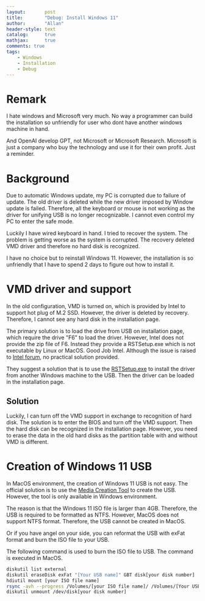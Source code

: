 ```yaml
---
layout:       post
title:        "Debug: Install Windows 11"
author:       "Allan"
header-style: text
catalog:      true
mathjax:      true
comments: true
tags:
    - Windows
    - Installation
    - Debug
---
```

# Remark

I hate windows and Microsoft very much. No way a programmer can build the installation so unfriendly for user who dont have another windows machine in hand.

And OpenAI develop GPT, not Microsoft or Microsoft Research. Microsoft is just a company who buy the technology and use it for their own profit. Just a reminder.

# Background
Due to automatic Windows update, my PC is corrupted due to failure of update. The old driver is deleted while the new driver imposed by Window update is failed. Therefore, all the keyboard or mouse is not working as the driver for unifying USB is no longer recognizable. I cannot even control my PC to enter the safe mode.

Luckily I have wired keyboard in hand. I tried to recover the system. The problem is getting worse as the system is corrupted. The recovery deleted VMD driver and therefore no hard disk is recognized.

I have no choice but to reinstall Windows 11. However, the installation is so unfriendly that I have to spend 2 days to figure out how to install it.

# VMD driver and support

In the old configuration, VMD is turned on, which is provided by Intel to support hot plug of M.2 SSD. However, the driver is deleted by recovery. Therefore, I cannot see any hard disk in the installation page. 

The primary solution is to load the drive from USB on installation page, which require the drive "F6" to load the driver. However, Intel does not provide the zip file of F6. Instead they provide a RSTSetup.exe which is not executable by Linux or MacOS. Good Job Intel. Although the issue is raised to [Intel forum](https://www.intel.com/content/www/us/en/support/articles/000058724/memory-and-storage/intel-optane-memory.html), no practical solution provided.

They suggest a solution that is to use the [RSTSetup.exe](https://www.intel.com/content/www/us/en/download/19512/intel-rapid-storage-technology-driver-installation-software-with-intel-optane-memory-10th-and-11th-gen-platforms.html) to install the driver from another Windows machine to the USB. Then the driver can be loaded in the installation page.

## Solution
Luckily, I can turn off the VMD support in exchange to recognition of hard disk. The solution is to enter the BIOS and turn off the VMD support. Then the hard disk can be recognized in the installation page. However, you need to erase the data in the old hard disks as the partition table with and without VMD is different.

# Creation of Windows 11 USB
In MacOS environment, the creation of Windows 11 USB is not easy. The official solution is to use the [Media Creation Tool](https://www.microsoft.com/en-us/software-download/windows11) to create the USB. However, the tool is only available in Windows environment.

The reason is that the Windows 11 ISO file is larger than 4GB. Therefore, the USB is required to be formatted as NTFS. However, MacOS does not support NTFS format. Therefore, the USB cannot be created in MacOS.

Or if you have angel on your side, you can reformat the USB with exFat format and burn the ISO file to your USB. 

The following command is used to burn the ISO file to USB. The command is executed in MacOS.

```bash
diskutil list external
diskutil eraseDisk exFat "[Your USB name]" GBT disk[your disk number]
hdiutil mount [your ISO file name]
rsync -avh --progress /Volumes/[your ISO file name]/ /Volumes/[Your USB name]/
diskutil unmount /dev/disk[your disk number]
```

